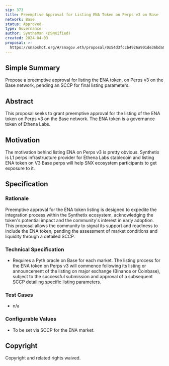 ```yaml
---
sip: 373
title: Preemptive Approval for Listing ENA Token on Perps v3 on Base
network: Base
status: Approved
type: Governance
author: SynthaMan (@SNXified)
created: 2024-04-03
proposal: >-
  https://snapshot.org/#/snxgov.eth/proposal/0x54d3fccb4926a901de36bda0d543621257e22ac3c1d402bb5d0c3cc763a9c736
---
```


## Simple Summary

Propose a preemptive approval for listing the ENA token, on Perps v3 on the Base network, pending an SCCP for final listing parameters.

## Abstract

This proposal seeks to grant preemptive approval for the listing of the ENA token on Perps v3 on the Base network. The ENA token is a governance token of Ethena Labs.

## Motivation

The motivation behind listing ENA on Perps v3 is pretty obvious. Synthetix is L1 perps infrastructure provider for Ethena Labs stablecoin and listing ENA token on V3 Base perps will help SNX ecosystem participants to get exposure to it.

## Specification

### Rationale

Preemptive approval for the ENA token listing is designed to expedite the integration process within the Synthetix ecosystem, acknowledging the token's potential impact and the community's interest in early adoption. This proposal allows the community to signal its support and readiness to include the ENA token, pending the assessment of market conditions and liquidity through a detailed SCCP.

### Technical Specification

- Requires a Pyth oracle on Base for each market. The listing process for the ENA token on Perps v3 will commence following its listing or announcement of the listing on major exchange (Binance or Coinbase), subject to the successful submission and approval of a subsequent SCCP detailing specific listing parameters.

### Test Cases

- n/a

### Configurable Values

- To be set via SCCP for the ENA market.

## Copyright

Copyright and related rights waived.
